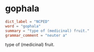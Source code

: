 # gophala

``` toml
dict_label = "NCPED"
word = "gophala"
summary = "type of (medicinal) fruit."
grammar_comment = "neuter a"
```

type of (medicinal) fruit.

